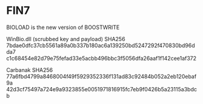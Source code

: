 # FIN7
BIOLOAD is the new version of BOOSTWRITE


WinBio.dll (scrubbed key and payload) SHA256
7bdae0dfc37cb5561a89a0b337b180ac6a139250bd5247292f470830bd96dda7
 c1c68454e82d79e75fefad33e5acbb496bbc3f5056dfa26aaf1f142cee1af372

Carbanak SHA256
77a6fbd4799a8468004f49f5929352336f131ad83c92484b052a2eb120ebaf9a
 42d3cf75497a724e9a9323855e0051971816915fc7eb9f0426b5a23115a3bdcb  
